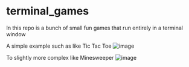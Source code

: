 # terminal_games
In this repo is a bunch of small fun games that run entirely in a terminal window

A simple example such as like Tic Tac Toe
![image](https://github.com/user-attachments/assets/912e1b26-32b5-45f2-9df0-86d5ba8e066a)

To slightly more complex like Minesweeper
![image](https://github.com/user-attachments/assets/029f3ce1-cc86-4c4b-8341-bae7a3e214d6)


